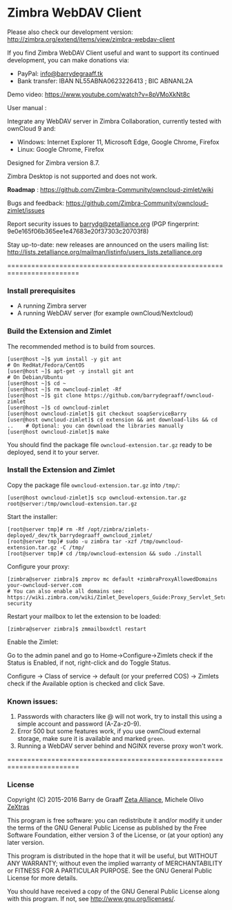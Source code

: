 Zimbra WebDAV Client
==========

Please also check our development version: http://zimbra.org/extend/items/view/zimbra-webdav-client

If you find Zimbra WebDAV Client useful and want to support its continued development, you can make donations via:
- PayPal: info@barrydegraaff.tk
- Bank transfer: IBAN NL55ABNA0623226413 ; BIC ABNANL2A

Demo video: https://www.youtube.com/watch?v=8pVMoXkNt8c

User manual : 

Integrate any WebDAV server in Zimbra Collaboration, currently tested with ownCloud 9 and:
- Windows: Internet Explorer 11, Microsoft Edge, Google Chrome, Firefox
- Linux: Google Chrome, Firefox

Designed for Zimbra version 8.7.

Zimbra Desktop is not supported and does not work.

**Roadmap** : https://github.com/Zimbra-Community/owncloud-zimlet/wiki

Bugs and feedback: https://github.com/Zimbra-Community/owncloud-zimlet/issues

Report security issues to barrydg@zetalliance.org (PGP fingerprint: 9e0e165f06b365ee1e47683e20f37303c20703f8)

Stay up-to-date: new releases are announced on the users mailing list: http://lists.zetalliance.org/mailman/listinfo/users_lists.zetalliance.org

========================================================================

### Install prerequisites
  - A running Zimbra server
  - A running WebDAV server (for example ownCloud/Nextcloud)

### Build the Extension and Zimlet
The recommended method is to build from sources.

    [user@host ~]$ yum install -y git ant                                      # On RedHat/Fedora/CentOS
    [user@host ~]$ apt-get -y install git ant                                  # On Debian/Ubuntu
    [user@host ~]$ cd ~
    [user@host ~]$ rm owncloud-zimlet -Rf
    [user@host ~]$ git clone https://github.com/barrydegraaff/owncloud-zimlet
    [user@host ~]$ cd owncloud-zimlet
    [user@host owncloud-zimlet]$ git checkout soapServiceBarry
    [user@host owncloud-zimlet]$ cd extension && ant download-libs && cd ..    # Optional: you can download the libraries manually
    [user@host owncloud-zimlet]$ make

You should find the package file `owncloud-extension.tar.gz` ready to be deployed, send it to your server.

### Install the Extension and Zimlet
Copy the package file `owncloud-extension.tar.gz` into `/tmp/`:

    [user@host owncloud-zimlet]$ scp owncloud-extension.tar.gz root@server:/tmp/owncloud-extension.tar.gz
    
Start the installer:
    
    [root@server tmp]# rm -Rf /opt/zimbra/zimlets-deployed/_dev/tk_barrydegraaff_owncloud_zimlet/
    [root@server tmp]# sudo -u zimbra tar -xzf /tmp/owncloud-extension.tar.gz -C /tmp/
    [root@server tmp]# cd /tmp/owncloud-extension && sudo ./install

Configure your proxy:

	[zimbra@server zimbra]$ zmprov mc default +zimbraProxyAllowedDomains your-owncloud-server.com
    # You can also enable all domains see: https://wiki.zimbra.com/wiki/Zimlet_Developers_Guide:Proxy_Servlet_Setup security  
     
Restart your mailbox to let the extension to be loaded:

	[zimbra@server zimbra]$ zmmailboxdctl restart
	
Enable the Zimlet:

Go to the admin panel and go to Home->Configure->Zimlets check if the Status is Enabled, if not, right-click and do Toggle Status.

Configure -> Class of service -> default (or your preferred COS) -> Zimlets  check if the Available option is checked and click Save.
	

### Known issues:

1. Passwords with characters like @ will not work, try to install this using a simple account and password (A-Za-z0-9).
2. Error 500 but some features work, if you use ownCloud external storage, make sure it is available and marked `green`.
3. Running a WebDAV server behind and NGINX reverse proxy won't work.

========================================================================

### License

Copyright (C) 2015-2016  Barry de Graaff [Zeta Alliance](http://www.zetalliance.org/), Michele Olivo [ZeXtras](https://www.zextras.com/)

This program is free software: you can redistribute it and/or modify
it under the terms of the GNU General Public License as published by
the Free Software Foundation, either version 3 of the License, or
(at your option) any later version.

This program is distributed in the hope that it will be useful,
but WITHOUT ANY WARRANTY; without even the implied warranty of
MERCHANTABILITY or FITNESS FOR A PARTICULAR PURPOSE.  See the
GNU General Public License for more details.

You should have received a copy of the GNU General Public License
along with this program.  If not, see http://www.gnu.org/licenses/.
